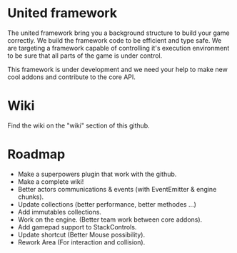 # United framework

The united framework bring you a background structure to build your game correctly. We build the framework code to be efficient and type safe. We are targeting a framework capable of controlling it's execution environment to be sure that all parts of the game is under control.

This framework is under development and we need your help to make new cool addons and contribute to the core API.

# Wiki

Find the wiki on the "wiki" section of this github.

# Roadmap

- Make a superpowers plugin that work with the github.
- Make a complete wiki!
- Better actors communications & events (with EventEmitter & engine chunks).
- Update collections (better performance, better methodes ...)
- Add immutables collections.
- Work on the engine. (Better team work between core addons).
- Add gamepad support to StackControls.
- Update shortcut (Better Mouse possibility).
- Rework Area (For interaction and collision).
